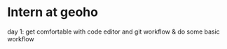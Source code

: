 # Intern at geoho

day 1: get comfortable with code editor and git workflow & do some basic workflow